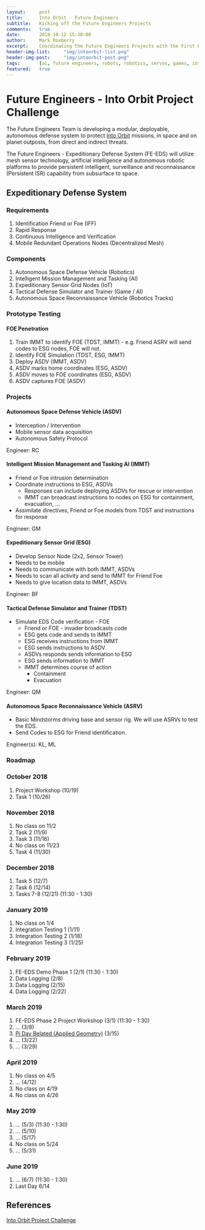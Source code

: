 ```yaml
---
layout:     post
title:      Into Orbit - Future Engineers
subtitle:   Kicking off the Future Engineers Projects
comments:   true
date:       2018-10-12 15:30:00
author:     Mark Roxberry
excerpt:    Coordinating the Future Engineers Projects with the First Lego League Into Orbit Challenge.
header-img-list:     "img/intoorbit-list.png"
header-img-post:     "img/intoorbit-post.png"
tags:       [ai, future engineers, robots, robotics, servos, games, iot]
featured:   true
---
```


# Future Engineers - Into Orbit Project Challenge

The Future Engineers Team is developing a modular, deployable, autonomous defense system to protect [Into Orbit](https://firstinspiresst01.blob.core.windows.net/fll/2019/FIRST-FLL-2018-19-ChallengeGuide-Letter.pdf) missions, in space and on planet outposts, from direct and indirect threats.  

The Future Engineers - Expeditionary Defense System (FE-EDS) will utilize mesh sensor technology, artificial intelligence and autonomous robotic platforms to provide persistent intelligent, surveillance and reconnaissance (Persistent ISR) capability from subsurface to space.

## Expeditionary Defense System

### Requirements

1. Identification Friend or Foe (IFF)
1. Rapid Response
1. Continuous Intelligence and Verification
1. Mobile Redundant Operations Nodes (Decentralized Mesh)

### Components

1. Autonomous Space Defense Vehicle (Robotics)
1. Intelligent Mission Management and Tasking (AI)
1. Expeditionary Sensor Grid Nodes (IoT)
1. Tactical Defense Simulator and Trainer (Game / AI)
1. Autonomous Space Reconnaissance Vehicle (Robotics Tracks)

### Prototype Testing

#### FOE Penetration

1. Train IMMT to identify FOE (TDST, IMMT) - e.g. Friend ASRV will send codes to ESG nodes, FOE will not.
1. Identify FOE Simulation (TDST, ESG, IMMT)
1. Deploy ASDV (IMMT, ASDV)
1. ASDV marks home coordinates (ESG, ASDV)
1. ASDV moves to FOE coordinates (ESG, ASDV)
1. ASDV captures FOE (ASDV)

### Projects

#### Autonomous Space Defense Vehicle (ASDV)

* Interception / Intervention
* Mobile sensor data acquisition
* Autonomous Safety Protocol

Engineer: RC

#### Intelligent Mission Management and Tasking AI (IMMT)

* Friend or Foe intrusion determination
* Coordinate instructions to ESG, ASDVs
  * Responses can include deploying ASDVs for rescue or intervention
  * IMMT can broadcast instructions to nodes on ESG for containment, evacuation, ...
* Assimilate directives, Friend or Foe models from TDST and instructions for response

Engineer: GM

#### Expeditionary Sensor Grid (ESG)

* Develop Sensor Node (2x2, Sensor Tower)
* Needs to be mobile
* Needs to communicate with both IMMT, ASDVs
* Needs to scan all activity and send to IMMT for Friend Foe
* Needs to give location data to IMMT, ASDVs

Engineer: BF

#### Tactical Defense Simulator and Trainer (TDST)

* Simulate EDS Code verification - FOE
  * Friend or FOE - invader broadcasts code
  * ESG gets code and sends to IMMT
  * ESG receives instructions from IMMT
  * ESG sends instructions to ASDV
  * ASDVs responds sends information to ESG
  * ESG sends information to IMMT
  * IMMT determines course of action
    * Containment
    * Evacuation

Engineer: QM

#### Autonomous Space Reconnaissance Vehicle (ASRV)

* Basic Mindstorms driving base and sensor rig.  We will use ASRVs to test the EDS.
* Send Codes to ESG for Friend identification.

Engineer(s): KL, ML

### Roadmap

### October 2018

1. Project Workshop (10/19)
1. Task 1 (10/26)

### November 2018

1. No class on 11/2
1. Task 2 (11/9)
1. Task 3 (11/16)
1. No class on 11/23
1. Task 4 (11/30)

### December 2018

1. Task 5 (12/7)
1. Task 6 (12/14)
1. Tasks 7-8 (12/21) (11:30 - 1:30)

### January 2019

1. No class on 1/4
1. Integration Testing 1 (1/11)
1. Integration Testing 2 (1/18)
1. Integration Testing 3 (1/25)

### February 2019

1. FE-EDS Demo Phase 1 (2/1) (11:30 - 1:30)
1. Data Logging (2/8)
1. Data Logging (2/15)
1. Data Logging (2/22)

### March 2019

1. FE-EDS Phase 2 Project Workshop (3/1) (11:30 - 1:30)
1. ... (3/8)
1. [Pi Day Belated (Applied Geometry)](https://www.teachengineering.org/activities/view/nyu_robotgo_activity1) (3/15)
1. ... (3/22)
1. ... (3/29)

### April 2019

1. No class on 4/5
1. ... (4/12)
1. No class on 4/19
1. No class on 4/26

### May 2019

1. ... (5/3) (11:30 - 1:30)
1. ... (5/10)
1. ... (5/17)
1. No class on 5/24
1. ... (5/31)

### June 2019

1. ... (6/7) (11:30 - 1:30)
1. Last Day 6/14

## References

[Into Orbit Project Challenge](https://firstinspiresst01.blob.core.windows.net/fll/2019/FIRST-FLL-2018-19-ChallengeGuide-Letter.pdf)